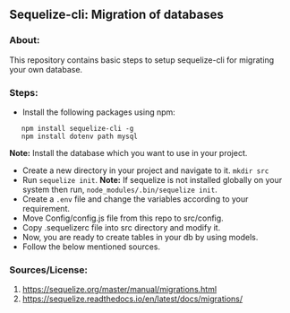 ## Sequelize-cli: Migration of databases

### About:
This repository contains basic steps to setup sequelize-cli for migrating your own database.

### Steps:
* Install the following packages using npm:
```npm install sequelize -g
   npm install sequelize-cli -g
   npm install dotenv path mysql
```
**Note:** Install the database which you want to use in your project.
* Create a new directory in your project and navigate to it.
  ```mkdir src```
* Run ```sequelize init```.
  **Note:** If sequelize is not installed globally on your system then run, 
    ```node_modules/.bin/sequelize init```.
* Create a ```.env``` file and change the variables according to your requirement.
* Move Config/config.js file from this repo to src/config.
* Copy .sequelizerc file into src directory and modify it.
* Now, you are ready to create tables in your db by using models.
* Follow the below mentioned sources.

### Sources/License:
1. https://sequelize.org/master/manual/migrations.html
2. https://sequelize.readthedocs.io/en/latest/docs/migrations/

